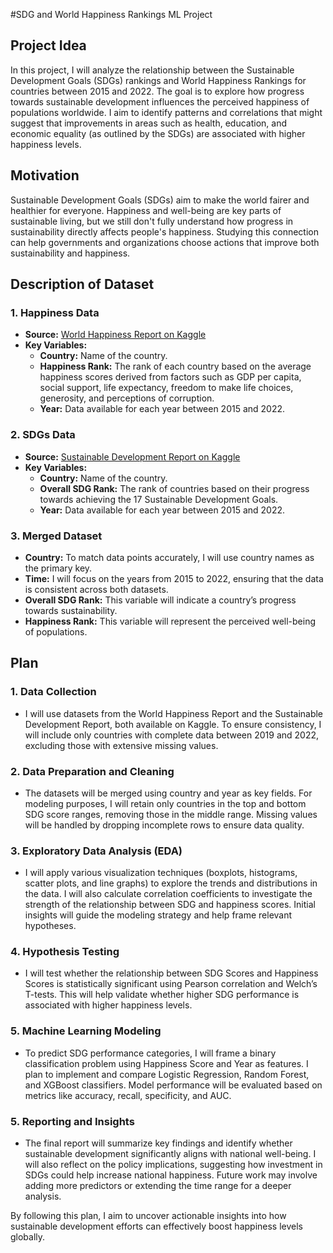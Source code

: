 #SDG and World Happiness Rankings ML Project

## Project Idea
In this project, I will analyze the relationship between the Sustainable Development Goals (SDGs) rankings and World Happiness Rankings for countries between 2015 and 2022. The goal is to explore how progress towards sustainable development influences the perceived happiness of populations worldwide. I aim to identify patterns and correlations that might suggest that improvements in areas such as health, education, and economic equality (as outlined by the SDGs) are associated with higher happiness levels.
##

## Motivation 
Sustainable Development Goals (SDGs) aim to make the world fairer and healthier for everyone. Happiness and well-being are key parts of sustainable living, but we still don't fully understand how progress in sustainability directly affects people's happiness. Studying this connection can help governments and organizations choose actions that improve both sustainability and happiness.
##

## Description of Dataset
### 1. Happiness Data
- **Source:** [World Happiness Report on Kaggle](https://www.kaggle.com/datasets/mathurinache/world-happiness-report)
- **Key Variables:**
  - **Country:** Name of the country.
  - **Happiness Rank:** The rank of each country based on the average happiness scores derived from factors such as GDP per capita, social support, life expectancy, freedom to make life choices, generosity, and perceptions of corruption.
  - **Year:** Data available for each year between 2015 and 2022.

### 2. SDGs Data
- **Source:** [Sustainable Development Report on Kaggle](https://www.kaggle.com/datasets/sazidthe1/sustainable-development-report/data)
- **Key Variables:**
  - **Country:** Name of the country.
  - **Overall SDG Rank:** The rank of countries based on their progress towards achieving the 17 Sustainable Development Goals.
  - **Year:** Data available for each year between 2015 and 2022.

### 3. Merged Dataset
- **Country:** To match data points accurately, I will use country names as the primary key.
- **Time:** I will focus on the years from 2015 to 2022, ensuring that the data is consistent across both datasets.
- **Overall SDG Rank:** This variable will indicate a country’s progress towards sustainability.
- **Happiness Rank:** This variable will represent the perceived well-being of populations.
##

## Plan
### 1. Data Collection
- I will use datasets from the World Happiness Report and the Sustainable Development Report, both available on Kaggle.
To ensure consistency, I will include only countries with complete data between 2019 and 2022, excluding those with extensive missing values.

### 2. Data Preparation and Cleaning
- The datasets will be merged using country and year as key fields.
For modeling purposes, I will retain only countries in the top and bottom SDG score ranges, removing those in the middle range.
Missing values will be handled by dropping incomplete rows to ensure data quality.


### 3. Exploratory Data Analysis (EDA)
- I will apply various visualization techniques (boxplots, histograms, scatter plots, and line graphs) to explore the trends and distributions in the data.
I will also calculate correlation coefficients to investigate the strength of the relationship between SDG and happiness scores.
Initial insights will guide the modeling strategy and help frame relevant hypotheses.


### 4. Hypothesis Testing
- I will test whether the relationship between SDG Scores and Happiness Scores is statistically significant using Pearson correlation and Welch’s T-tests.
This will help validate whether higher SDG performance is associated with higher happiness levels.


### 5. Machine Learning Modeling
- To predict SDG performance categories, I will frame a binary classification problem using Happiness Score and Year as features.
I plan to implement and compare Logistic Regression, Random Forest, and XGBoost classifiers.
Model performance will be evaluated based on metrics like accuracy, recall, specificity, and AUC.


### 5. Reporting and Insights
- The final report will summarize key findings and identify whether sustainable development significantly aligns with national well-being.
I will also reflect on the policy implications, suggesting how investment in SDGs could help increase national happiness.
Future work may involve adding more predictors or extending the time range for a deeper analysis.


By following this plan, I aim to uncover actionable insights into how sustainable development efforts can effectively boost happiness levels globally.

